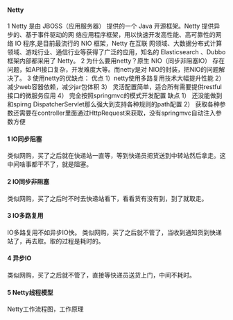 #### Netty
   1 Netty 是由 JBOSS（应用服务器） 提供的一个 Java 开源框架。Netty 提供异步的、基于事件驱动的网
络应用程序框架，用以快速开发高性能、高可靠性的网络 IO 程序,是目前最流行的 NIO 框架，Netty 在互联
网领域、大数据分布式计算领域、游戏行业、通信行业等获得了广泛的应用，知名的 Elasticsearch 、Dubbo
框架内部都采用了 Netty。
   2 为什么要用netty？原生 NIO（同步非阻塞IO） 存在问题，如API接口复杂，开发难度大等。而netty是对
NIO的封装，把NIO的问题解决了。
   3 使用netty的优缺点：
    优点
        1）netty使用多路复用技术大幅提升性能
        2）减少web容器依赖，减少jar包体积
        3） 灵活配置简单，适合所有需要提供restful接口的微服务应用
        4） 完全按照springmvc的模式开发配置
    缺点
        1） 还没能做到和spirng DispatcherServlet那么强大到支持各种规则的path配置
        2） 获取各种参数还需要在controller里面通过HttpRequest来获取，没有springmvc自动注入参数方便
#### 1 IO同步阻塞
   类似网购，买了之后就在快递站一直等，等到快递员把货送到中转站然后拿走。这中间啥事都干不了，就是阻塞。
#### 2 IO同步非阻塞
   类似网购，买了之后时不时去快递站看下，看看货有没有到，到了就取走。
#### 3 IO多路复用 
   IO多路复用不如异步IO快。
   类似网购，买了之后就不管了，当收到通知货到快递站了，再去取。取的过程是耗时的。
#### 4 异步IO
   类似网购，买了之后就不管了，直接等快递员送货上门，中间不耗时。
#### 5 Netty线程模型
   Netty工作流程图，工作原理